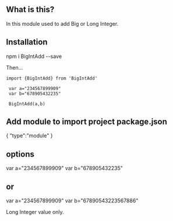 ## What is this?

In this module used to add Big or Long Integer.

## Installation

npm i BigIntAdd --save

Then...

```
import {BigIntAdd} from 'BigIntAdd'
 
 var a="234567899909"
 var b="678905432235"

 BigIntAdd(a,b)

 ```

  ## Add module to import project package.json
  {
      "type":"module"
  }

  ## options
  var a="234567899909"
  var b="678905432235"
 
 ## or
  var a="234567899909"
  var b="67890543223567886"

  Long Integer value only.
